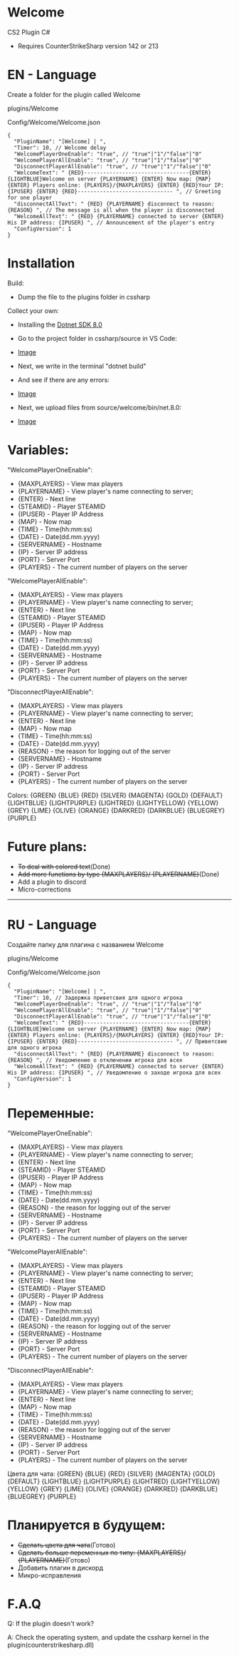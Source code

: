 # Welcome

CS2 Plugin C#

- Requires CounterStrikeSharp version 142 or 213

# EN - Language

Create a folder for the plugin called Welcome

plugins/Welcome

Config/Welcome/Welcome.json

```
{
  "PluginName": "[Welcome] | ",
  "Timer": 10, // Welcome delay
  "WelcomePlayerOneEnable": "true", // "true"|"1"/"false"|"0"
  "WelcomePlayerAllEnable": "true", // "true"|"1"/"false"|"0"
  "DisconnectPlayerAllEnable": "true", // "true"|"1"/"false"|"0"
  "WelcomeText": " {RED}---------------------------------{ENTER} {LIGHTBLUE}Welcome on server {PLAYERNAME} {ENTER} Now map: {MAP} {ENTER} Players online: {PLAYERS}/{MAXPLAYERS} {ENTER} {RED}Your IP: {IPUSER} {ENTER} {RED}------------------------------ ", // Greeting for one player
  "disconnectAllText": " {RED} {PLAYERNAME} disconnect to reason: {REASON} ", // The message is all when the player is disconnected
  "WelcomeAllText": " {RED} {PLAYERNAME} connected to server {ENTER} His IP address: {IPUSER} ", // Announcement of the player's entry
  "ConfigVersion": 1
}
```

# Installation
Build:
- Dump the file to the plugins folder in cssharp

Collect your own:
- Installing the [Dotnet SDK 8.0](https://dotnet.microsoft.com/en-us/download/dotnet/8.0)

- Go to the project folder in cssharp/source in VS Code:
- [Image](https://i.imgur.com/muGkbFV.png)

- Next, we write in the terminal "dotnet build"
- And see if there are any errors:
- [Image](https://i.imgur.com/kdek6gQ.png)

- Next, we upload files from source/welcome/bin/net.8.0:
- [Image](https://i.imgur.com/hBVccQc.png)

# Variables:

"WelcomePlayerOneEnable":
- {MAXPLAYERS} - View max players
- {PLAYERNAME} - View player's name connecting to server;
- {ENTER} - Next line
- {STEAMID} - Player STEAMID
- {IPUSER} - Player IP Address
- {MAP} - Now map
- {TIME} - Time(hh:mm:ss)
- {DATE} - Date(dd.mm.yyyy)
- {SERVERNAME} - Hostname
- {IP} - Server IP address
- {PORT} - Server Port
- {PLAYERS} - The current number of players on the server

"WelcomePlayerAllEnable":
- {MAXPLAYERS} - View max players
- {PLAYERNAME} - View player's name connecting to server;
- {ENTER} - Next line
- {STEAMID} - Player STEAMID
- {IPUSER} - Player IP Address
- {MAP} - Now map
- {TIME} - Time(hh:mm:ss)
- {DATE} - Date(dd.mm.yyyy)
- {SERVERNAME} - Hostname
- {IP} - Server IP address
- {PORT} - Server Port
- {PLAYERS} - The current number of players on the server

"DisconnectPlayerAllEnable":
- {MAXPLAYERS} - View max players
- {PLAYERNAME} - View player's name connecting to server;
- {ENTER} - Next line
- {MAP} - Now map
- {TIME} - Time(hh:mm:ss)
- {DATE} - Date(dd.mm.yyyy)
- {REASON} - the reason for logging out of the server
- {SERVERNAME} - Hostname
- {IP} - Server IP address
- {PORT} - Server Port
- {PLAYERS} - The current number of players on the server

Colors:
{GREEN}
{BLUE}
{RED}
{SILVER}
{MAGENTA}
{GOLD}
{DEFAULT}
{LIGHTBLUE}
{LIGHTPURPLE}
{LIGHTRED}
{LIGHTYELLOW}
{YELLOW}
{GREY}
{LIME}
{OLIVE}
{ORANGE}
{DARKRED}
{DARKBLUE}
{BLUEGREY}
{PURPLE}

# Future plans:
- ~~To deal with colored text~~(Done)
- ~~Add more functions by type {MAXPLAYERS}/ {PLAYERNAME}~~(Done)
- Add a plugin to discord
- Micro-corrections

------------------------------------------------------------------------------------------------------------

# RU - Language
Создайте папку для плагина с названием Welcome

plugins/Welcome

Config/Welcome/Welcome.json

```
{
  "PluginName": "[Welcome] | ",
  "Timer": 10, // Задержка приветсвия для одного игрока
  "WelcomePlayerOneEnable": "true", // "true"|"1"/"false"|"0"
  "WelcomePlayerAllEnable": "true", // "true"|"1"/"false"|"0"
  "DisconnectPlayerAllEnable": "true", // "true"|"1"/"false"|"0"
  "WelcomeText": " {RED}---------------------------------{ENTER} {LIGHTBLUE}Welcome on server {PLAYERNAME} {ENTER} Now map: {MAP} {ENTER} Players online: {PLAYERS}/{MAXPLAYERS} {ENTER} {RED}Your IP: {IPUSER} {ENTER} {RED}------------------------------ ", // Приветсвие для одного игрока
  "disconnectAllText": " {RED} {PLAYERNAME} disconnect to reason: {REASON} ", // Уведомление о отключении игрока для всех
  "WelcomeAllText": " {RED} {PLAYERNAME} connected to server {ENTER} His IP address: {IPUSER} ", // Уведомление о заходе игрока для всех
  "ConfigVersion": 1
}
```

# Переменные:

"WelcomePlayerOneEnable":
- {MAXPLAYERS} - View max players
- {PLAYERNAME} - View player's name connecting to server;
- {ENTER} - Next line
- {STEAMID} - Player STEAMID
- {IPUSER} - Player IP Address
- {MAP} - Now map
- {TIME} - Time(hh:mm:ss)
- {DATE} - Date(dd.mm.yyyy)
- {REASON} - the reason for logging out of the server
- {SERVERNAME} - Hostname
- {IP} - Server IP address
- {PORT} - Server Port
- {PLAYERS} - The current number of players on the server

"WelcomePlayerAllEnable":
- {MAXPLAYERS} - View max players
- {PLAYERNAME} - View player's name connecting to server;
- {ENTER} - Next line
- {STEAMID} - Player STEAMID
- {IPUSER} - Player IP Address
- {MAP} - Now map
- {TIME} - Time(hh:mm:ss)
- {DATE} - Date(dd.mm.yyyy)
- {REASON} - the reason for logging out of the server
- {SERVERNAME} - Hostname
- {IP} - Server IP address
- {PORT} - Server Port
- {PLAYERS} - The current number of players on the server

"DisconnectPlayerAllEnable":
- {MAXPLAYERS} - View max players
- {PLAYERNAME} - View player's name connecting to server;
- {ENTER} - Next line
- {MAP} - Now map
- {TIME} - Time(hh:mm:ss)
- {DATE} - Date(dd.mm.yyyy)
- {REASON} - the reason for logging out of the server
- {SERVERNAME} - Hostname
- {IP} - Server IP address
- {PORT} - Server Port
- {PLAYERS} - The current number of players on the server

Цвета для чата:
{GREEN}
{BLUE}
{RED}
{SILVER}
{MAGENTA}
{GOLD}
{DEFAULT}
{LIGHTBLUE}
{LIGHTPURPLE}
{LIGHTRED}
{LIGHTYELLOW}
{YELLOW}
{GREY}
{LIME}
{OLIVE}
{ORANGE}
{DARKRED}
{DARKBLUE}
{BLUEGREY}
{PURPLE}

# Планируется в будущем:
- ~~Сделать цвета для чата~~(Готово)
- ~~Сделать больше переменных по типу: {MAXPLAYERS}/ {PLAYERNAME}~~(Готово)
- Добавить плагин в дискорд
- Микро-исправления

# F.A.Q
Q: If the plugin doesn't work?

A: Check the operating system, and update the cssharp kernel in the plugin(counterstrikesharp.dll)
